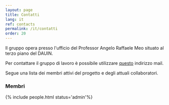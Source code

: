 ```yaml
---
layout: page
title: Contatti
lang: it
ref: contacts 
permalink: /it/contatti
order: 20
---
```


Il gruppo opera presso l'ufficio del Professor Angelo Raffaele Meo situato al
terzo piano del DAUIN. 

Per contattare il gruppo di lavoro è possibile utilizzare <a
href="mailto:fare@polito.it">questo</a> indirizzo mail.

Segue una lista dei membri attivi del progetto e degli attuali collaboratori.

### Membri 
{% include people.html status='admin'%}
